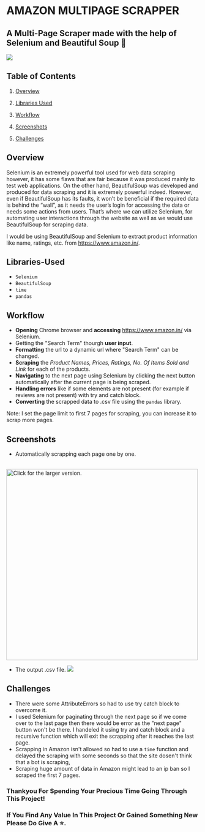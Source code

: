 # AMAZON MULTIPAGE SCRAPPER
## A Multi-Page Scraper made with the help of Selenium and Beautiful Soup 🛒

![](https://media0.giphy.com/media/vgS9c8KaZacV6XIcm9/giphy.gif?cid=ecf05e47kz0lvja06pr9cg647dk8l5p3eaqh18lcpj33p31t&rid=giphy.gif&ct=s)

## Table of Contents

1.  [Overview](#Overview)
 
2.  [Libraries Used](#Libraries-Used)
3.  [Workflow](#Workflow)
4.  [Screenshots](#Screenshots)
5.  [Challenges](#Challenges)

## Overview

Selenium is an extremely powerful tool used for web data scraping however, it has some flaws that are fair because it was produced mainly to test web applications. On the other hand, BeautifulSoup was developed and produced for data scraping and it is extremely powerful indeed. However, even if BeautifulSoup has its faults, it won’t be beneficial if the required data is behind the “wall”, as it needs the user’s login for accessing the data or needs some actions from users. That’s where we can utilize Selenium, for automating user interactions through the website as well as we would use BeautifulSoup for scraping data.

I would be using BeautifulSoup and Selenium to extract product information like name, ratings, etc. from https://www.amazon.in/.

## Libraries-Used

-   `Selenium`
-   `BeautifulSoup`
-   `time`
-   `pandas`

## Workflow

- **Opening** Chrome browser and **accessing** https://www.amazon.in/ via Selenium.
- Getting the "Search Term" thourgh **user input**.
- **Formatting** the url to a dynamic url where "Search Term" can be changed.
- **Scraping** the *Product Names, Prices, Ratings, No. Of Items Sold and Link* for each of the products.
- **Navigating** to the next page using Selenium by clicking the next button automatically after the current page is being scraped.
- **Handling errors** like if some elements are not present (for example if reviews are not present) with try and catch block.
- **Converting** the scrapped data to .csv file using the `pandas` library.

Note:  I set the page limit to first 7 pages for scraping, you can increase it to scrap more pages.

## Screenshots

- Automatically scrapping each page one by one.
<br>
<a href="https://drive.google.com/uc?export=view&id=18WySl45vk8ncHxun3BlxSP5fDmMSoz0D"><img src="https://drive.google.com/uc?export=view&id=18WySl45vk8ncHxun3BlxSP5fDmMSoz0D" style="width: 500px; max-width: 100%; height: auto" title="Click for the larger version." /></a>

- The output .csv file.
![](https://github.com/Kens3i/Amazon-Multipage-Scrapper-using-Selenium-and-Beautiful-Soup/blob/main/gif/gif%202.gif?raw=true)


## Challenges
- There were some AttributeErrors so had to use try catch block to overcome it.
- I used Selenium for paginating through the next page so if we come over to the last page then there would be error as the "next page" button won't be there. I handeled it using try and catch block and a recursive function which will exit the scrapping after it reaches the last page.
- Scrapping in Amazon isn't allowed so had to use a `time` function and delayed the scraping with some seconds so that the site dosen't think that a bot is scraping,
- Scraping huge amount of data in Amazon might lead to an ip ban so I scraped the first 7 pages.

### Thankyou For Spending Your Precious Time Going Through This Project!
### If You Find Any Value In This Project Or Gained Something New Please Do Give A ⭐.
